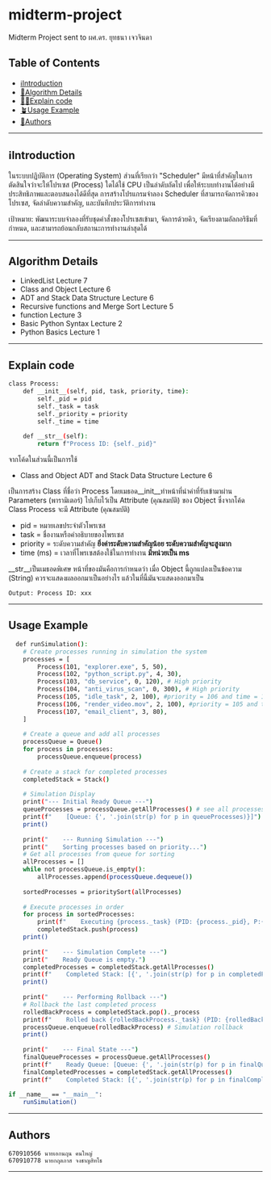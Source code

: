 # midterm-project

Midterm Project sent to ผศ.ดร. ยุทธนา เจวจินดา


## Table of Contents

- [ℹ️Introduction](#ℹ️introduction)
- [📝Algorithm Details](#algorithm-details)
- [🧑‍💻Explain code](#🧑explain-code)
- [🪴Usage Example](#usage-example)
- [👥Authors](#authors)

---

## ℹ️Introduction
ในระบบปฏิบัติการ (Operating System) ส่วนที่เรียกว่า "Scheduler" มีหน้าที่สำคัญในการตัดสินใจว่าจะให้โปรเซส (Process) ใดได้ใช้ CPU เป็นลำดับถัดไป เพื่อให้ระบบทำงานได้อย่างมีประสิทธิภาพและตอบสนองได้ดีที่สุด การสร้างโปรแกรมจำลอง Scheduler ที่สามารถจัดการคิวของโปรเซส, จัดลำดับความสำคัญ, และบันทึกประวัติการทำงาน

เป้าหมาย: พัฒนาระบบจำลองที่รับชุดคำสั่งของโปรเซสเข้ามา, จัดการด้วยคิว, จัดเรียงตามอัลกอริธึมที่กำหนด, และสามารถย้อนกลับสถานะการทำงานล่าสุดได้

---



## Algorithm Details
- LinkedList Lecture 7
- Class and Object Lecture 6
- ADT and Stack Data Structure Lecture 6
- Recursive functions and Merge Sort Lecture 5
- function Lecture 3
- Basic Python Syntax Lecture 2
- Python Basics Lecture 1
---

## Explain code
```bash
class Process:
    def __init__(self, pid, task, priority, time):
        self._pid = pid
        self._task = task
        self._priority = priority
        self._time = time
        
    def __str__(self):
        return f"Process ID: {self._pid}"
```
จากโค้ดในส่วนนี้เป็นการใช้ 
- Class and Object ADT and Stack Data Structure Lecture 6

เป็นการสร้าง Class ที่ชื่อว่า Process โดยเมธอด__init__ทำหน้าที่นำค่าที่รับเข้ามาผ่าน Parameters (พารามิเตอร์) ไปเก็บไว้เป็น Attribute (คุณสมบัติ) ของ Object ซึ่งจากโค้ด Class Process จะมี Attribute (คุณสมบัติ)
- pid = หมายเลขประจำตัวโพรเซส
- task = ชื่องานหรือคำอธิบายของโพรเซส
- priority = ระดับความสำคัญ **ยิ่งค่าระดับความสำคัญน้อย ระดับความสำคัญจะสูงมาก**
- time (ms) = เวลาที่โพรเซสต้องใช้ในการทำงาน **มีหน่วยเป็น ms**

__str__เป็นเมธอดพิเศษ หน้าที่ของมันคือการกำหนดว่า เมื่อ Object นี้ถูกแปลงเป็นข้อความ (String) ควรจะแสดงผลออกมาเป็นอย่างไร แล้วในที่นี้มันจะแสดงออกมาเป็น
    
    Output: Process ID: xxx



---
## Usage Example
```bash
  def runSimulation():
    # Create processes running in simulation the system
    processes = [
        Process(101, "explorer.exe", 5, 50),
        Process(102, "python_script.py", 4, 30),
        Process(103, "db_service", 0, 120), # High priority
        Process(104, "anti_virus_scan", 0, 300), # High priority
        Process(105, "idle_task", 2, 100), #priority = 106 and time = 106
        Process(106, "render_video.mov", 2, 100), #priority = 105 and time = 105
        Process(107, "email_client", 3, 80),
    ]
    
    # Create a queue and add all processes
    processQueue = Queue()
    for process in processes:
        processQueue.enqueue(process)
        
    # Create a stack for completed processes
    completedStack = Stack()
    
    # Simulation Display
    print("--- Initial Ready Queue ---")
    queueProcesses = processQueue.getAllProcesses() # see all processes in queue
    print(f"    [Queue: {', '.join(str(p) for p in queueProcesses)}]")
    print()
    
    print("    --- Running Simulation ---")
    print("    Sorting processes based on priority...") 
    # Get all processes from queue for sorting
    allProcesses = []
    while not processQueue.is_empty():
        allProcesses.append(processQueue.dequeue())
        
    sortedProcesses = prioritySort(allProcesses)
    
    # Execute processes in order
    for process in sortedProcesses:
        print(f"    Executing {process._task} (PID: {process._pid}, P:{process._priority}, T:{process._time})")
        completedStack.push(process)
    print()
    
    print("    --- Simulation Complete ---")
    print("    Ready Queue is empty.")
    completedProcesses = completedStack.getAllProcesses()
    print(f"    Completed Stack: [{', '.join(str(p) for p in completedProcesses)}]")
    print()
    
    print("    --- Performing Rollback ---")
    # Rollback the last completed process
    rolledBackProcess = completedStack.pop()._process
    print(f"    Rolled back {rolledBackProcess._task} (PID: {rolledBackProcess._task}). It is now back in the ready queue.")
    processQueue.enqueue(rolledBackProcess) # Simulation rollback
    print()
    
    print("    --- Final State ---")
    finalQueueProcesses = processQueue.getAllProcesses()
    print(f"    Ready Queue: [Queue: {', '.join(str(p) for p in finalQueueProcesses)}]")
    finalCompletedProcesses = completedStack.getAllProcesses()
    print(f"    Completed Stack: [{', '.join(str(p) for p in finalCompletedProcesses)}]")
    
if __name__ == "__main__":
    runSimulation()
```

---

## Authors
    670910566 นายเอกนฤน คนใหญ่
    670910778 นายกฤตภาส จงชาญสิทโธ
---
